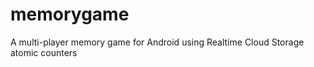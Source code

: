 memorygame
==========

A multi-player memory game for Android using Realtime Cloud Storage atomic counters
